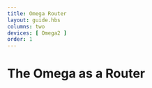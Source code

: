 ```yaml
---
title: Omega Router
layout: guide.hbs
columns: two
devices: [ Omega2 ]
order: 1
---
```


# The Omega as a Router
